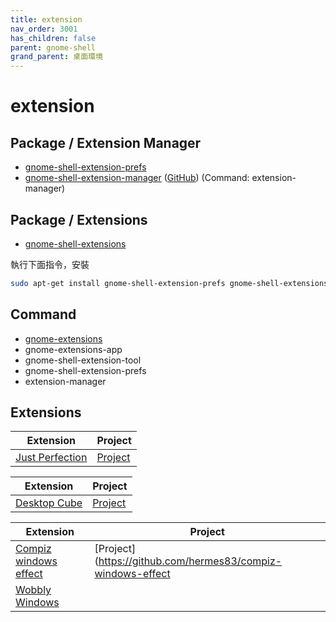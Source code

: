 ```yaml
---
title: extension
nav_order: 3001
has_children: false
parent: gnome-shell
grand_parent: 桌面環境
---
```



# extension


## Package / Extension Manager

* [gnome-shell-extension-prefs](https://packages.ubuntu.com/jammy/gnome-shell-extension-prefs)
* [gnome-shell-extension-manager](https://packages.ubuntu.com/jammy/gnome-shell-extension-manager) ([GitHub](https://github.com/mjakeman/extension-manager)) (Command: extension-manager)


## Package / Extensions

* [gnome-shell-extensions](https://packages.ubuntu.com/jammy/gnome-shell-extensions)


執行下面指令，安裝

``` sh
sudo apt-get install gnome-shell-extension-prefs gnome-shell-extensions gnome-shell-extension-manager
```

## Command

* [gnome-extensions](https://manpages.ubuntu.com/manpages/jammy/en/man1/gnome-extensions.1.html)
* gnome-extensions-app
* gnome-shell-extension-tool
* gnome-shell-extension-prefs
* extension-manager


## Extensions

| Extension | Project |
| --- | --- |
| [Just Perfection](https://extensions.gnome.org/extension/3843/just-perfection/) | [Project](https://gitlab.gnome.org/jrahmatzadeh/just-perfection) |


| Extension | Project |
| --- | --- |
| [Desktop Cube](https://extensions.gnome.org/extension/4648/desktop-cube/) | [Project](https://github.com/Schneegans/Desktop-Cube) |


| Extension | Project |
| --- | --- |
| [Compiz windows effect](https://extensions.gnome.org//extension/3210/compiz-windows-effect/) | [Project](https://github.com/hermes83/compiz-windows-effect |
| [Wobbly Windows](https://extensions.gnome.org//extension/669/wobbly-windows/) |  |
